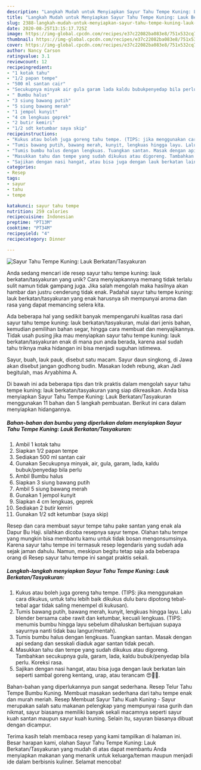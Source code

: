 ```yaml
---
description: "Langkah Mudah untuk Menyiapkan Sayur Tahu Tempe Kuning: Lauk Berkatan/Tasyakuran, Sempurna"
title: "Langkah Mudah untuk Menyiapkan Sayur Tahu Tempe Kuning: Lauk Berkatan/Tasyakuran, Sempurna"
slug: 2388-langkah-mudah-untuk-menyiapkan-sayur-tahu-tempe-kuning-lauk-berkatan-tasyakuran-sempurna
date: 2020-08-25T13:15:17.725Z
image: https://img-global.cpcdn.com/recipes/e37c22082ba083e8/751x532cq70/sayur-tahu-tempe-kuning-lauk-berkatantasyakuran-foto-resep-utama.jpg
thumbnail: https://img-global.cpcdn.com/recipes/e37c22082ba083e8/751x532cq70/sayur-tahu-tempe-kuning-lauk-berkatantasyakuran-foto-resep-utama.jpg
cover: https://img-global.cpcdn.com/recipes/e37c22082ba083e8/751x532cq70/sayur-tahu-tempe-kuning-lauk-berkatantasyakuran-foto-resep-utama.jpg
author: Nancy Carson
ratingvalue: 3.1
reviewcount: 12
recipeingredient:
- "1 kotak tahu"
- "1/2 papan tempe"
- "500 ml santan cair"
- "Secukupnya minyak air gula garam lada kaldu bubukpenyedap bila perlu"
- " Bumbu halus"
- "3 siung bawang putih"
- "5 siung bawang merah"
- "1 jempol kunyit"
- "4 cm lengkuas geprek"
- "2 butir kemiri"
- "1/2 sdt ketumbar saya skip"
recipeinstructions:
- "Kukus atau boleh juga goreng tahu tempe. (TIPS: jika menggunakan cara dikukus, untuk tahu lebih baik dikukus dulu baru dipotong tebal-tebal agar tidak saling menempel di kukusan)."
- "Tumis bawang putih, bawang merah, kunyit, lengkuas hingga layu. Lalu blender bersama cabe rawit dan ketumbar, kecuali lengkuas. (TIPS: menumis bumbu hingga layu sebelum dihaluskan bertujuan supaya sayurnya nanti tidak bau langur/mentah)."
- "Tumis bumbu halus dengan lengkuas. Tuangkan santan. Masak dengan api sedang dan sesskali diaduk agar santan tidak pecah."
- "Masukkan tahu dan tempe yang sudah dikukus atau digoreng. Tambahkan secukupnya gula, garam, lada, kaldu bubuk/penyedap bila perlu. Koreksi rasa."
- "Sajikan dengan nasi hangat, atau bisa juga dengan lauk berkatan lain seperti sambal goreng kentang, urap, atau terancam 😍👍🏻."
categories:
- Resep
tags:
- sayur
- tahu
- tempe

katakunci: sayur tahu tempe 
nutrition: 259 calories
recipecuisine: Indonesian
preptime: "PT13M"
cooktime: "PT34M"
recipeyield: "4"
recipecategory: Dinner

---
```



![Sayur Tahu Tempe Kuning: Lauk Berkatan/Tasyakuran](https://img-global.cpcdn.com/recipes/e37c22082ba083e8/751x532cq70/sayur-tahu-tempe-kuning-lauk-berkatantasyakuran-foto-resep-utama.jpg)

Anda sedang mencari ide resep sayur tahu tempe kuning: lauk berkatan/tasyakuran yang unik? Cara menyiapkannya memang tidak terlalu sulit namun tidak gampang juga. Jika salah mengolah maka hasilnya akan hambar dan justru cenderung tidak enak. Padahal sayur tahu tempe kuning: lauk berkatan/tasyakuran yang enak harusnya sih mempunyai aroma dan rasa yang dapat memancing selera kita.

Ada beberapa hal yang sedikit banyak mempengaruhi kualitas rasa dari sayur tahu tempe kuning: lauk berkatan/tasyakuran, mulai dari jenis bahan, kemudian pemilihan bahan segar, hingga cara membuat dan menyajikannya. Tidak usah pusing jika mau menyiapkan sayur tahu tempe kuning: lauk berkatan/tasyakuran enak di mana pun anda berada, karena asal sudah tahu triknya maka hidangan ini bisa menjadi suguhan istimewa.

Sayur, buah, lauk pauk, disebut satu macam. Sayur daun singkong, di Jawa akan disebut jangan godhong budin. Masakan lodeh rebung, akan Jadi begitulah, mas Aryabhima A.


Di bawah ini ada beberapa tips dan trik praktis dalam mengolah sayur tahu tempe kuning: lauk berkatan/tasyakuran yang siap dikreasikan. Anda bisa menyiapkan Sayur Tahu Tempe Kuning: Lauk Berkatan/Tasyakuran menggunakan 11 bahan dan 5 langkah pembuatan. Berikut ini cara dalam menyiapkan hidangannya.

<!--inarticleads1-->

##### Bahan-bahan dan bumbu yang diperlukan dalam menyiapkan Sayur Tahu Tempe Kuning: Lauk Berkatan/Tasyakuran:

1. Ambil 1 kotak tahu
1. Siapkan 1/2 papan tempe
1. Sediakan 500 ml santan cair
1. Gunakan Secukupnya minyak, air, gula, garam, lada, kaldu bubuk/penyedap bila perlu
1. Ambil  Bumbu halus
1. Siapkan 3 siung bawang putih
1. Ambil 5 siung bawang merah
1. Gunakan 1 jempol kunyit
1. Siapkan 4 cm lengkuas, geprek
1. Sediakan 2 butir kemiri
1. Gunakan 1/2 sdt ketumbar (saya skip)


Resep dan cara membuat sayur tempe tahu pake santan yang enak ala Dapur Bu Haji. silahkan dicoba resepnya sayur tempe. Olahan tahu tempe yang mungkin bisa membantu kamu untuk tidak bosan mengonsumsinya. Karena sayur tahu tempe ini termasuk resep legendaris yang sudah ada sejak jaman dahulu. Namun, meskipun begitu tetap saja ada beberapa orang di Resep sayur tahu tempe ini sangat praktis sekali. 

<!--inarticleads2-->

##### Langkah-langkah menyiapkan Sayur Tahu Tempe Kuning: Lauk Berkatan/Tasyakuran:

1. Kukus atau boleh juga goreng tahu tempe. (TIPS: jika menggunakan cara dikukus, untuk tahu lebih baik dikukus dulu baru dipotong tebal-tebal agar tidak saling menempel di kukusan).
1. Tumis bawang putih, bawang merah, kunyit, lengkuas hingga layu. Lalu blender bersama cabe rawit dan ketumbar, kecuali lengkuas. (TIPS: menumis bumbu hingga layu sebelum dihaluskan bertujuan supaya sayurnya nanti tidak bau langur/mentah).
1. Tumis bumbu halus dengan lengkuas. Tuangkan santan. Masak dengan api sedang dan sesskali diaduk agar santan tidak pecah.
1. Masukkan tahu dan tempe yang sudah dikukus atau digoreng. Tambahkan secukupnya gula, garam, lada, kaldu bubuk/penyedap bila perlu. Koreksi rasa.
1. Sajikan dengan nasi hangat, atau bisa juga dengan lauk berkatan lain seperti sambal goreng kentang, urap, atau terancam 😍👍🏻.


Bahan-bahan yang diperlukannya pun sangat sederhana. Resep Telur Tahu Tempe Bumbu Kuning. Membuat masakan sederhana dari tahu tempe enak dan murah meriah. Resep Membuat Sayur Tahu Kuah Kuning - Sayur merupakan salah satu makanan pelengkap yang mempunyai rasa gurih dan nikmat, sayur biasanya memiliki banyak sekali macamnya seperti sayur kuah santan maupun sayur kuah kuning. Selain itu, sayuran biasanya dibuat dengan dicampur. 

Terima kasih telah membaca resep yang kami tampilkan di halaman ini. Besar harapan kami, olahan Sayur Tahu Tempe Kuning: Lauk Berkatan/Tasyakuran yang mudah di atas dapat membantu Anda menyiapkan makanan yang menarik untuk keluarga/teman maupun menjadi ide dalam berbisnis kuliner. Selamat mencoba!
